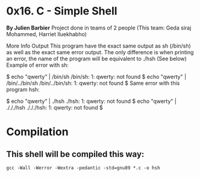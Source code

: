 # 0x16. C - Simple Shell
 **By Julien Barbier**
Project done in teams of 2 people (This team: Geda siraj Mohammed, Harriet Iluekhabho)

More Info
Output
This program have the exact same output as sh (/bin/sh) as well as the exact same error output.
The only difference is when printing an error, the name of the program will be equivalent to ./hsh (See below)
Example of error with sh:

$ echo "qwerty" | /bin/sh
/bin/sh: 1: qwerty: not found
$ echo "qwerty" | /bin/../bin/sh
/bin/../bin/sh: 1: qwerty: not found
$
Same error with this program hsh:

$ echo "qwerty" | ./hsh
./hsh: 1: qwerty: not found
$ echo "qwerty" | ./././hsh
./././hsh: 1: qwerty: not found
$

# Compilation
## This shell will be compiled this way:

`gcc -Wall -Werror -Wextra -pedantic -std=gnu89 *.c -o hsh`

